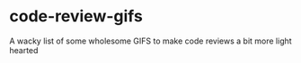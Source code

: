 # code-review-gifs
A wacky list of some wholesome GIFS to make code reviews a bit more light hearted
